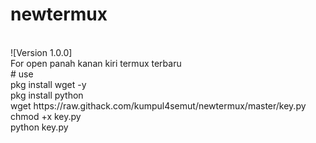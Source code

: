 # newtermux
<br>
 ![Version 1.0.0]
<br>
For open panah kanan kiri termux terbaru
<br>
# use 
<br>
pkg install wget -y
<br>
pkg install python
<br>
wget https://raw.githack.com/kumpul4semut/newtermux/master/key.py
<br>
chmod +x key.py
<br>
python key.py
